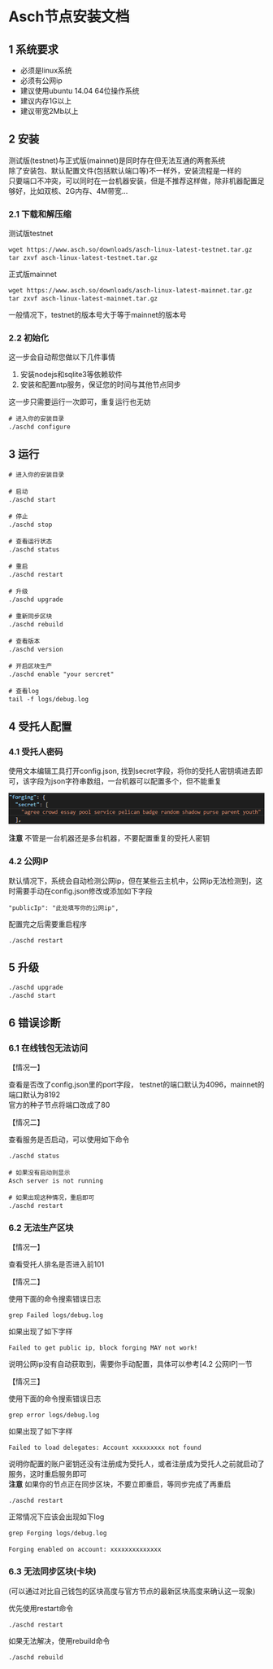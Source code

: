 # Asch节点安装文档

## 1 系统要求

- 必须是linux系统
- 必须有公网ip
- 建议使用ubuntu 14.04 64位操作系统
- 建议内存1G以上
- 建议带宽2Mb以上

## 2 安装

测试版(testnet)与正式版(mainnet)是同时存在但无法互通的两套系统<br>
除了安装包、默认配置文件(包括默认端口等)不一样外，安装流程是一样的<br>
只要端口不冲突，可以同时在一台机器安装，但是不推荐这样做，除非机器配置足够好，比如双核、2G内存、4M带宽...

### 2.1 下载和解压缩

测试版testnet

```
wget https://www.asch.so/downloads/asch-linux-latest-testnet.tar.gz
tar zxvf asch-linux-latest-testnet.tar.gz
```

正式版mainnet

```
wget https://www.asch.so/downloads/asch-linux-latest-mainnet.tar.gz
tar zxvf asch-linux-latest-mainnet.tar.gz
```

一般情况下，testnet的版本号大于等于mainnet的版本号

### 2.2 初始化

这一步会自动帮您做以下几件事情

1. 安装nodejs和sqlite3等依赖软件
2. 安装和配置ntp服务，保证您的时间与其他节点同步

这一步只需要运行一次即可，重复运行也无妨

```
# 进入你的安装目录
./aschd configure
```

## 3 运行

```
# 进入你的安装目录

# 启动
./aschd start

# 停止
./aschd stop

# 查看运行状态
./aschd status

# 重启
./aschd restart

# 升级
./aschd upgrade

# 重新同步区块
./aschd rebuild

# 查看版本
./aschd version

# 开启区块生产
./aschd enable "your sercret"

# 查看log
tail -f logs/debug.log
```

## 4 受托人配置

### 4.1 受托人密码

使用文本编辑工具打开config.json, 找到secret字段，将你的受托人密钥填进去即可，该字段为json字符串数组，一台机器可以配置多个，但不能重复

![forging secret](./assets/forging-secret.png)

**注意** 不管是一台机器还是多台机器，不要配置重复的受托人密钥

### 4.2 公网IP

默认情况下，系统会自动检测公网ip，但在某些云主机中，公网ip无法检测到，这时需要手动在config.json修改或添加如下字段

```
"publicIp": "此处填写你的公网ip",
```

配置完之后需要重启程序

```
./aschd restart
```

## 5 升级

```
./aschd upgrade
./aschd start
```

## 6 错误诊断

### 6.1 在线钱包无法访问

【情况一】

查看是否改了config.json里的port字段， testnet的端口默认为4096，mainnet的端口默认为8192<br>
官方的种子节点将端口改成了80

【情况二】

查看服务是否启动，可以使用如下命令

```
./aschd status

# 如果没有启动则显示
Asch server is not running

# 如果出现这种情况，重启即可
./aschd restart
```

### 6.2 无法生产区块 

【情况一】

查看受托人排名是否进入前101

【情况二】

使用下面的命令搜索错误日志

```
grep Failed logs/debug.log
```

如果出现了如下字样

```
Failed to get public ip, block forging MAY not work!
```

说明公网ip没有自动获取到，需要你手动配置，具体可以参考[4.2 公网IP]一节

【情况三】

使用下面的命令搜索错误日志

```
grep error logs/debug.log
```

如果出现了如下字样

```
Failed to load delegates: Account xxxxxxxxx not found
```

说明你配置的账户密钥还没有注册成为受托人，或者注册成为受托人之前就启动了服务，这时重启服务即可<br>
**注意** 如果你的节点正在同步区块，不要立即重启，等同步完成了再重启

```
./aschd restart
```

正常情况下应该会出现如下log

```
grep Forging logs/debug.log

Forging enabled on account: xxxxxxxxxxxxxx
```

### 6.3 无法同步区块(卡块)

(可以通过对比自己钱包的区块高度与官方节点的最新区块高度来确认这一现象)<br>

优先使用restart命令

```
./aschd restart
```

如果无法解决，使用rebuild命令

```
./aschd rebuild
```